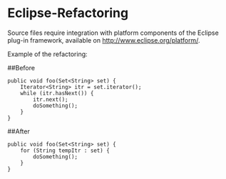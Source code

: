 Eclipse-Refactoring
====

Source files require integration with platform components of the Eclipse plug-in framework, available on http://www.eclipse.org/platform/.

Example of the refactoring:

##Before

	public void foo(Set<String> set) {
		Iterator<String> itr = set.iterator();
		while (itr.hasNext()) {
			itr.next();
			doSomething();
		}
	}

##After

	public void foo(Set<String> set) {
		for (String tempItr : set) {
			doSomething();
		}
	}
